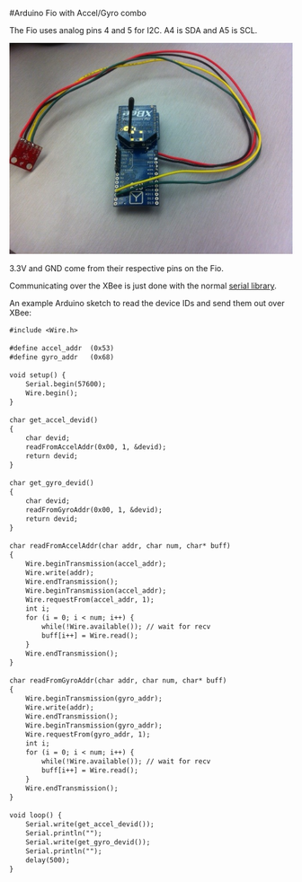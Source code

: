 #Arduino Fio with Accel/Gyro combo

The Fio uses analog pins 4 and 5 for I2C. A4 is SDA and A5 is SCL.

![Arduino Fio with combo board](fio.jpg)

3.3V and GND come from their respective pins on the Fio.

Communicating over the XBee is just done with the normal 
[serial library](http://arduino.cc/en/Reference/serial).

An example Arduino sketch to read the device IDs and send them out over XBee:

    #include <Wire.h>

    #define accel_addr  (0x53)
    #define gyro_addr   (0x68)

    void setup() {
        Serial.begin(57600);
        Wire.begin();
    }

    char get_accel_devid()
    {
        char devid;
        readFromAccelAddr(0x00, 1, &devid);
        return devid;
    }

    char get_gyro_devid()
    {
        char devid;
        readFromGyroAddr(0x00, 1, &devid);
        return devid;
    }

    char readFromAccelAddr(char addr, char num, char* buff) 
    {
        Wire.beginTransmission(accel_addr);
        Wire.write(addr);
        Wire.endTransmission();
        Wire.beginTransmission(accel_addr);
        Wire.requestFrom(accel_addr, 1); 
        int i;
        for (i = 0; i < num; i++) {
            while(!Wire.available()); // wait for recv
            buff[i++] = Wire.read();
        }
        Wire.endTransmission();
    }

    char readFromGyroAddr(char addr, char num, char* buff) 
    {
        Wire.beginTransmission(gyro_addr);
        Wire.write(addr);
        Wire.endTransmission();
        Wire.beginTransmission(gyro_addr);
        Wire.requestFrom(gyro_addr, 1); 
        int i;
        for (i = 0; i < num; i++) {
            while(!Wire.available()); // wait for recv
            buff[i++] = Wire.read();
        }
        Wire.endTransmission();
    }

    void loop() {
        Serial.write(get_accel_devid());
        Serial.println("");
        Serial.write(get_gyro_devid());
        Serial.println("");
        delay(500);
    }


